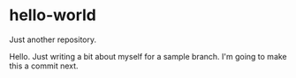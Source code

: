 # hello-world
Just another repository.

Hello. Just writing a bit about myself for a sample branch.
I'm going to make this a commit next.
